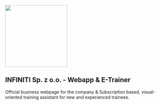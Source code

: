<img src="https://infiniti-fit.pl/_next/image?url=%2Fimages%2F.dedykowane-do-strony-konkretnej%2Fwszechobecne-na-roznych-podstronach%2Fzmienne-startowe-logo-i-fota%2Fzmienne-startowe-logo-i-fota%2Flogo-INFINITI.jpg&w=1920&q=75" width="200" />

## INFINITI Sp. z o.o. - Webapp & E-Trainer

Official business webpage for the company & Subscription based, visual-oriented training assistant for new and experienced trainees.
